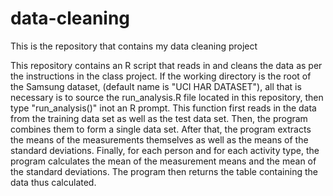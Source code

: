 # data-cleaning
This is the repository that contains my data cleaning project

This repository contains an R script that reads in and cleans the data as per the instructions in the class project.  If the working directory is the root of the Samsung dataset, (default name is "UCI HAR DATASET"), all that is necessary is to source the run_analysis.R file located in this repository, then type "run_analysis()" inot an R prompt.  This function first reads in the data from the training data set as well as the test data set.  Then, the program combines them to form a single data set.  After that, the program extracts the means of the measurements themselves as well as the means of the standard deviations.  Finally, for each person and for each activity type, the program calculates the mean of the measurement means and the mean of the standard deviations.  The program then returns the table containing the data thus calculated.
